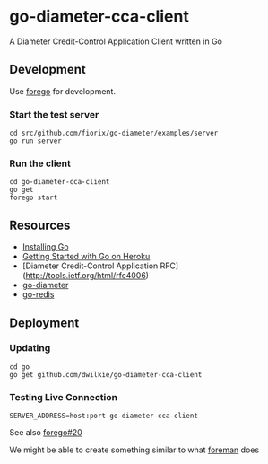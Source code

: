 # go-diameter-cca-client

A Diameter Credit-Control Application Client written in Go

## Development

Use [forego](https://github.com/ddollar/forego) for development.

### Start the test server

```
cd src/github.com/fiorix/go-diameter/examples/server
go run server
```

### Run the client

```
cd go-diameter-cca-client
go get
forego start
```

## Resources

* [Installing Go](http://blog.labix.org/2013/06/15/in-flight-deb-packages-of-go)
* [Getting Started with Go on Heroku](http://mmcgrana.github.io/2012/09/getting-started-with-go-on-heroku.html)
* [Diameter Credit-Control Application RFC] (http://tools.ietf.org/html/rfc4006)
* [go-diameter](https://github.com/fiorix/go-diameter)
* [go-redis](https://github.com/fiorix/go-redis)

## Deployment

### Updating

```
cd go
go get github.com/dwilkie/go-diameter-cca-client
```

### Testing Live Connection

```
SERVER_ADDRESS=host:port go-diameter-cca-client
```

See also [forego#20](https://github.com/ddollar/forego/issues/20)

We might be able to create something similar to what [foreman](https://github.com/ddollar/foreman/blob/master/lib/foreman/export/upstart.rb) does
